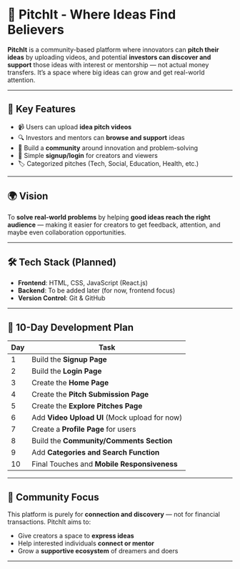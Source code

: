 # 🎤 PitchIt - Where Ideas Find Believers

**PitchIt** is a community-based platform where innovators can **pitch their ideas** by uploading videos, and potential **investors can discover and support** those ideas with interest or mentorship — not actual money transfers. It’s a space where big ideas can grow and get real-world attention.

---

## 🌟 Key Features

- 📹 Users can upload **idea pitch videos**
- 🔍 Investors and mentors can **browse and support** ideas
- 💬 Build a **community** around innovation and problem-solving
- 👥 Simple **signup/login** for creators and viewers
- 🏷️ Categorized pitches (Tech, Social, Education, Health, etc.)

---

## 🌍 Vision

To **solve real-world problems** by helping **good ideas reach the right audience** — making it easier for creators to get feedback, attention, and maybe even collaboration opportunities.

---

## 🛠️ Tech Stack (Planned)

- **Frontend**: HTML, CSS, JavaScript (React.js)
- **Backend**: To be added later (for now, frontend focus)
- **Version Control**: Git & GitHub

---

## 📅 10-Day Development Plan

| Day | Task                                       |
|-----|--------------------------------------------|
| 1   | Build the **Signup Page**                  |
| 2   | Build the **Login Page**                   |
| 3   | Create the **Home Page**                   |
| 4   | Create the **Pitch Submission Page**       |
| 5   | Create the **Explore Pitches Page**        |
| 6   | Add **Video Upload UI** (Mock upload for now) |
| 7   | Create a **Profile Page** for users        |
| 8   | Build the **Community/Comments Section**   |
| 9   | Add **Categories and Search Function**     |
| 10  | Final Touches and **Mobile Responsiveness**|

---

## 🤝 Community Focus

This platform is purely for **connection and discovery** — not for financial transactions. PitchIt aims to:

- Give creators a space to **express ideas**
- Help interested individuals **connect or mentor**
- Grow a **supportive ecosystem** of dreamers and doers

---

